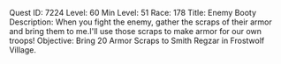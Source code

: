Quest ID: 7224
Level: 60
Min Level: 51
Race: 178
Title: Enemy Booty
Description: When you fight the enemy, gather the scraps of their armor and bring them to me.I'll use those scraps to make armor for our own troops!
Objective: Bring 20 Armor Scraps to Smith Regzar in Frostwolf Village.
